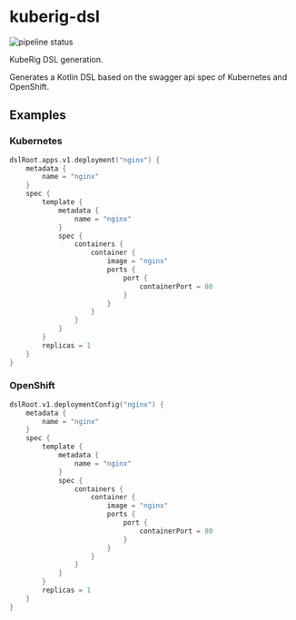# kuberig-dsl

![pipeline status](https://gitlab.com/kuberig/kuberig-dsl/badges/master/pipeline.svg)

KubeRig DSL generation.

Generates a Kotlin DSL based on the swagger api spec of Kubernetes and OpenShift.

## Examples

### Kubernetes

```kotlin
dslRoot.apps.v1.deployment("nginx") {
    metadata {
        name = "nginx"
    }
    spec {
        template {
            metadata {
                name = "nginx"
            }
            spec {
                containers {
                    container {
                        image = "nginx"
                        ports {
                            port {
                                containerPort = 80
                            }
                        }
                    }
                }
            }
        }
        replicas = 1
    }
}
```

### OpenShift

```kotlin
dslRoot.v1.deploymentConfig("nginx") {
    metadata {
        name = "nginx"
    }
    spec {
        template {
            metadata {
                name = "nginx"
            }
            spec {
                containers {
                    container {
                        image = "nginx"
                        ports {
                            port {
                                containerPort = 80
                            }
                        }
                    }
                }
            }
        }
        replicas = 1
    }
}
```
